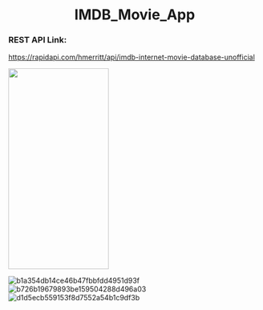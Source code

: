   <h1 align="center">IMDB_Movie_App </h1> 

### REST API Link:
https://rapidapi.com/hmerritt/api/imdb-internet-movie-database-unofficial



<img src="https://user-images.githubusercontent.com/91980956/150684537-486e8cce-9f00-4a1d-a695-2e4d2b26aad3.jpg" width="200" height="400" />

![b1a354db14ce46b47fbbfdd4951d93f](https://user-images.githubusercontent.com/91980956/151021060-303c44e9-aa8e-47e4-9463-a9eff7a8d18b.jpg)
![b726b19679893be159504288d496a03](https://user-images.githubusercontent.com/91980956/151406054-2512d649-416b-4a92-bcc8-72846e667df4.jpg)
![d1d5ecb559153f8d7552a54b1c9df3b](https://user-images.githubusercontent.com/91980956/151500764-07b4fe7f-a24d-4ef7-8d29-cbef2f58079b.jpg)
